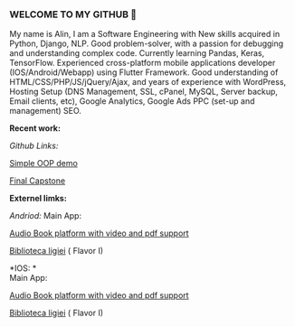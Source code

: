 ### WELCOME TO MY GITHUB 👋


My name is Alin, I am a Software Engineering with New skills acquired in Python, Django, NLP. Good problem-solver, with a passion for debugging and understanding complex code. Currently learning Pandas, Keras, TensorFlow.
Experienced cross-platform mobile applications developer (IOS/Android/Webapp) using Flutter Framework.
Good understanding of HTML/CSS/PHP/JS/jQuery/Ajax, and years of experience with WordPress, Hosting Setup (DNS Management, SSL, cPanel, MySQL, Server backup, Email clients, etc), Google Analytics, Google Ads PPC (set-up and management) SEO. 


**Recent work:**

*Github Links:*

[Simple OOP demo](https://github.com/elisrizea/shoes_inventory)

[Final Capstone](https://github.com/elisrizea/finalCapstone)



**Externel limks:**

*Andriod:*
Main App:

[Audio Book platform with video and pdf support](https://play.google.com/store/apps/details?id=com.a2.books)


[Biblioteca ligiei](https://play.google.com/store/apps/details?id=com.a2.i1&hl=en_US&gl=US) ( Flavor I)
        
        
*IOS: *    
Main App:
      
[Audio Book platform with video and pdf support](https://apps.apple.com/us/app/a2-books/id1596772645)

        
[Biblioteca ligiei](https://apps.apple.com/us/app/biblioteca-ligiei/id1623380233) ( Flavor I)
        



<!--
**elisrizea/elisrizea** is a ✨ _special_ ✨ repository because its `README.md` (this file) appears on your GitHub profile.

Here are some ideas to get you started:

- 🔭 I’m currently working on ...
- 🌱 I’m currently learning ...
- 👯 I’m looking to collaborate on ...
- 🤔 I’m looking for help with ...
- 💬 Ask me about ...
- 📫 How to reach me: ...
- 😄 Pronouns: ...
- ⚡ Fun fact: ...
-->
